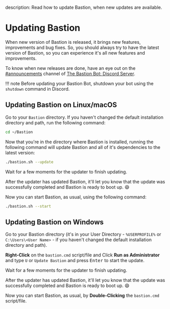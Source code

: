 description: Read how to update Bastion, when new updates are available.

# Updating Bastion

When new version of Bastion is released, it brings new features, improvements
and bug fixes. So, you should always try to have the latest version of Bastion,
so you can experience it's all new features and improvements.

To know when new releases are done, have an eye out on the [#announcements](https://discord.gg/fzx8fkt)
channel of [The Bastion Bot: Discord Server](https://discord.gg/fzx8fkt).

!!! note
    Before updating your Bastion Bot, shutdown your bot using the `shutdown`
    command in Discord.

## Updating Bastion on Linux/macOS

Go to your `Bastion` directory. If you haven't changed the default installation
directory and path, run the following command:
```bash
cd ~/Bastion
```

Now that you're in the directory where Bastion is installed, running the
following command will update Bastion and all of it's dependencies to the latest
version:

```bash
./bastion.sh --update
```

Wait for a few moments for the updater to finish updating.

After the updater has updated Bastion, it'll let you know that the update
was successfully completed and Bastion is ready to boot up. :smile:

Now you can start Bastion, as usual, using the following command:
```bash
./bastion.sh --start
```

## Updating Bastion on Windows

Go to your Bastion directory (it's in your User Directory - `%USERPROFILE%` or
`C:\Users\<User Name>` - if you haven't changed the default installation
directory and path).

**Right-Click** on the `bastion.cmd` script/file and Click **Run as
Administrator** and type `U` or `Update Bastion` and press <kbd>Enter</kbd> to
start the update.

Wait for a few moments for the updater to finish updating.

After the updater has updated Bastion, it'll let you know that the update
was successfully completed and Bastion is ready to boot up. :smile:

Now you can start Bastion, as usual, by **Double-Clicking** the `bastion.cmd`
script/file.
